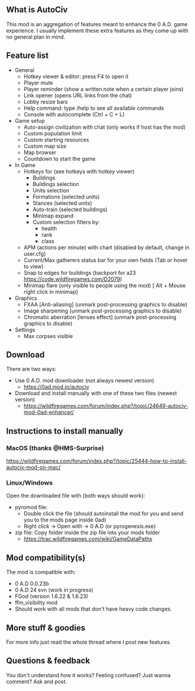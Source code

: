 ## What is AutoCiv
This mod is an aggregation of features meant to enhance the 0 A.D. game experience. I usually implement these extra features as they come up with no general plan in mind.

## Feature list
- General
	- Hotkey viewer & editor: press F4 to open it
	- Player mute
	- Player reminder (show a written note when a certain player joins)
	- Link opener (opens URL links from the chat)
	- Lobby resize bars
	- Help command: type /help to see all available commands
	- Console with autocomplete (Ctrl + C + L)
- Game setup
	- Auto-assign civilization with chat (only works if host has the mod)
	- Custom population limit
	- Custom starting resources
	- Custom map size
	- Map browser
	- Countdown to start the game
- In Game
	- Hotkeys for  (see hotkeys with hotkey viewer)
		- Buildings
		- Buildings selection
		- Units selection
		- Formations (selected units)
		- Stances (selected units)
		- Auto-train (selected buildings)
		- Minimap expand
		- Custom selection filters by:
			- health
			- rank
			- class
	- APM (actions per minute) with chart (disabled by default, change in user.cfg)
	- Current/Max gatherers status bar for your own fields (Tab or hover to view)
	- Snap to edges for buildings (backport for a23 https://code.wildfiregames.com/D2079)
	- Minimap flare (only visible to people using the mod) [ Alt + Mouse right click  in minimap]
- Graphics
	- FXAA \[Anti-aliasing] (unmark post-processing graphics to disable)
	- Image sharpening (unmark post-processing graphics to disable)
	- Chromatic aberration [lenses effect] (unmark post-processing graphics to disable)
- Settings
	- Max corpses visible

## Download
There are two ways:
- Use 0 A.D. mod downloader (not always newest version)
	- https://0ad.mod.io/autociv
- Download and install manually with one of these two files (newest version)
	- https://wildfiregames.com/forum/index.php?/topic/24649-autociv-mod-0ad-enhancer/

## Instructions to install manually

### MacOS (thanks @HMS-Surprise)
https://wildfiregames.com/forum/index.php?/topic/25444-how-to-install-autociv-mod-on-mac/

### Linux/Windows
Open the downloaded file with (both ways should work):
- pyromod file:
	- Double click the file (should autoinstall the mod for you and send  you to the mods page inside 0ad)
	- Right click → Open with → 0 A.D  (or pyrogenesis.exe)
- zip file: Copy folder inside the zip file into your mods folder
	- https://trac.wildfiregames.com/wiki/GameDataPaths

## Mod compatibility(s)
The mod is compatible with:
- 0 A.D 0.0.23b
- 0 A.D 24 svn (work in progress)
- FGod (version 1.6.22 & 1.6.23)
- ffm_visibility mod
- Should work with all mods that don't have heavy code changes.

## More stuff & goodies
For more info just read the whole thread where I post new features.

## Questions & feedback
You don't understand how it works? Feeling confused? Just wanna comment? Ask and post.
